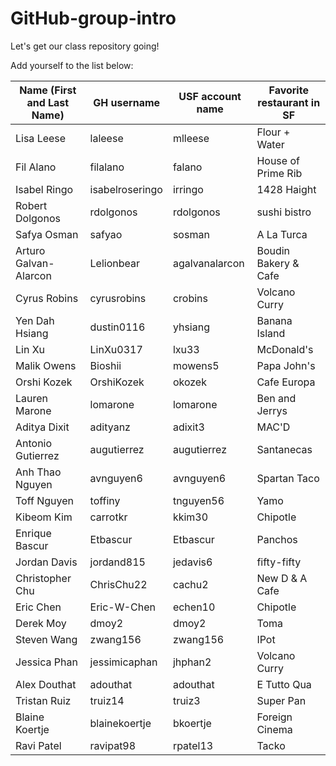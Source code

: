 # GitHub-group-intro
Let's get our class repository going!

Add yourself to the list below:

| Name (First and Last Name) | GH username | USF account name | Favorite restaurant in SF |
| --- | --- | --- | --- |
| Lisa Leese | laleese | mlleese | Flour + Water |
| Fil Alano | filalano | falano | House of Prime Rib | 
| Isabel Ringo | isabelroseringo | irringo | 1428 Haight |
| Robert Dolgonos | rdolgonos | rdolgonos | sushi bistro |
| Safya Osman | safyao | sosman | A La Turca |
| Arturo Galvan-Alarcon | Lelionbear | agalvanalarcon | Boudin Bakery & Cafe |
| Cyrus Robins | cyrusrobins | crobins| Volcano Curry |
| Yen Dah Hsiang | dustin0116 | yhsiang | Banana Island |
| Lin Xu | LinXu0317 | lxu33 | McDonald's |
| Malik Owens | Bioshii | mowens5 | Papa John's |
| Orshi Kozek | OrshiKozek | okozek | Cafe Europa |
| Lauren Marone | lomarone | lomarone | Ben and Jerrys |
| Aditya Dixit | adityanz | adixit3 | MAC'D |
| Antonio Gutierrez| augutierrez | augutierrez | Santanecas |
| Anh Thao Nguyen | avnguyen6 | avnguyen6 | Spartan Taco |
| Toff Nguyen | toffiny | tnguyen56 | Yamo |
| Kibeom Kim | carrotkr | kkim30 | Chipotle |
| Enrique Bascur| Etbascur | Etbascur | Panchos |
| Jordan Davis | jordand815 | jedavis6 | fifty-fifty | 
| Christopher Chu | ChrisChu22 | cachu2 | New D & A Cafe |
| Eric Chen	| Eric-W-Chen	|	echen10	|	Chipotle |
| Derek Moy | dmoy2 | dmoy2 | Toma | 
| Steven Wang | zwang156 | zwang156 | IPot |
| Jessica Phan | jessimicaphan | jhphan2 | Volcano Curry |
| Alex Douthat | adouthat | adouthat | E Tutto Qua|
| Tristan Ruiz | truiz14 | truiz3 | Super Pan |
| Blaine Koertje | blainekoertje | bkoertje | Foreign Cinema |
| Ravi Patel | ravipat98 | rpatel13 | Tacko |

